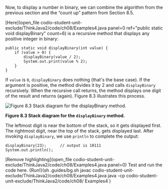 Now, to display a number in binary, we can combine the algorithm from the previous section and the “count up” pattern from Section 8.5.

[Here](open_file codio-student-unit-exclude/ThinkJava2/code/ch08/Examples4.java panel=0 ref="public static void displayBinary" count=6) is a recursive method that displays any positive integer in binary:


```code
public static void displayBinary(int value) {
    if (value > 0) {
        displayBinary(value / 2);
        System.out.print(value % 2);
    }
}
```

If `value` is `0`, `displayBinary` does nothing (that's the base case). If the argument is positive, the method divides it by 2 and calls `displayBinary` recursively. When the recursive call returns, the method displays one digit of the result and returns (again). Figure 8.3 illustrates this process.


![Figure 8.3 Stack diagram for the `displayBinary` method.](figs/stack4.jpg)

**Figure 8.3 Stack diagram for the `displayBinary` method.**

The leftmost digit is near the bottom of the stack, so it gets displayed first. The rightmost digit, near the top of the stack, gets displayed last. After invoking `displayBinary`, we use `println` to complete the output:

```code
displayBinary(23);      // output is 10111
System.out.println();
```

[Remove highlighting](open_file codio-student-unit-exclude/ThinkJava2/code/ch08/Examples4.java panel=0)
Test and run the code here.
{Run!}(sh .guides/bg.sh javac codio-student-unit-exclude/ThinkJava2/code/ch08/Examples4.java java -cp codio-student-unit-exclude/ThinkJava2/code/ch08/ Examples4 )
